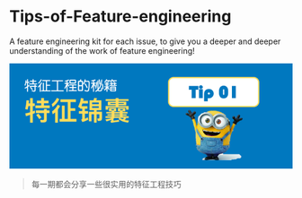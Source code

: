 # Tips-of-Feature-engineering
A feature engineering kit for each issue, to give you a deeper and deeper understanding of the work of feature engineering!


![image](./arrests/image.png)

> 每一期都会分享一些很实用的特征工程技巧
